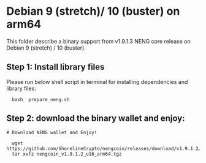 # Debian 9 (stretch)/ 10 (buster) on arm64

This folder describe a binary support from v1.9.1.3 NENG core release on Debian 9 (stretch) / 10 (buster).

## Step 1: Install library files
Please run below shell script in terminal for installing dependencies and library files:
```
  bash  prepare_neng.sh
```

## Step 2: download the binary wallet and enjoy:
```
# Download NENG wallet and Enjoy!

  wget  https://github.com/ShorelineCrypto/nengcoin/releases/download/v1.9.1.2/nengcoin_v1.9.1.2_u16_arm64.tgz
  tar xvfz nengcoin_v1.9.1.2_u16_arm64.tgz
```
